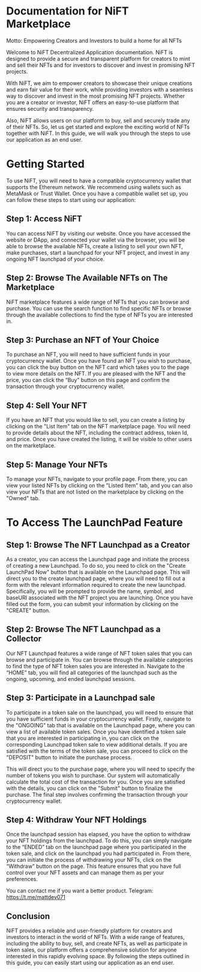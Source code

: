 # **Documentation for NiFT Marketplace**

Motto: Empowering Creators and Investors to build a home for all NFTs

Welcome to NiFT Decentralized Application documentation. NiFT is designed to provide a secure and transparent platform for creators to mint and sell their NFTs and for investors to discover and invest in promising NFT projects.

With NiFT, we aim to empower creators to showcase their unique creations and earn fair value for their work, while providing investors with a seamless way to discover and invest in the most promising NFT projects. Whether you are a creator or investor, NiFT offers an easy-to-use platform that ensures security and transparency.

Also, NiFT allows users on our platform to buy, sell and securely trade any of their NFTs. So, let us get started and explore the exciting world of NFTs together with NiFT. In this guide, we will walk you through the steps to use our application as an end user.

# **Getting Started**

To use NiFT, you will need to have a compatible cryptocurrency wallet that supports the Ethereum network. We recommend using wallets such as MetaMask or Trust Wallet. Once you have a compatible wallet set up, you can follow these steps to start using our application:

## **Step 1: Access NiFT**

You can access NiFT by visiting our website. Once you have accessed the website or DApp, and connected your wallet via the browser, you will be able to browse the available NFTs, create a listing to sell your own NFT, make purchases, start a launchpad for your NFT project, and invest in any ongoing NFT launchpad of your choice.

## **Step 2: Browse The Available NFTs on The Marketplace**

NiFT marketplace features a wide range of NFTs that you can browse and purchase. You can use the search function to find specific NFTs or browse through the available collections to find the type of NFTs you are interested in.

## **Step 3: Purchase an NFT of Your Choice**

To purchase an NFT, you will need to have sufficient funds in your cryptocurrency wallet. Once you have found an NFT you wish to purchase, you can click the buy button on the NFT card which takes you to the page to view more details on the NFT. If you are pleased with the NFT and the price, you can click the “Buy” button on this page and confirm the transaction through your cryptocurrency wallet.

## **Step 4: Sell Your NFT**

If you have an NFT that you would like to sell, you can create a listing by clicking on the "List Item" tab on the NFT marketplace page. You will need to provide details about the NFT, including the contract address, token Id, and price. Once you have created the listing, it will be visible to other users on the marketplace.

## **Step 5: Manage Your NFTs**

To manage your NFTs, navigate to your profile page. From there, you can view your listed NFTs by clicking on the "Listed Item" tab, and you can also view your NFTs that are not listed on the marketplace by clicking on the "Owned" tab.

# **To Access The LaunchPad Feature**

## **Step 1: Browse The NFT Launchpad as a Creator**

As a creator, you can access the Launchpad page and initiate the process of creating a new Launchpad. To do so, you need to click on the "Create LaunchPad Now" button that is available on the Launchpad page. This will direct you to the create launchpad page, where you will need to fill out a form with the relevant information required to create the new launchpad. Specifically, you will be prompted to provide the name, symbol, and baseURI associated with the NFT project you are launching. Once you have filled out the form, you can submit your information by clicking on the "CREATE" button.

## **Step 2: Browse The NFT Launchpad as a Collector**

Our NFT Launchpad features a wide range of NFT token sales that you can browse and participate in. You can browse through the available categories to find the type of NFT token sales you are interested in. Navigate to the “HOME” tab, you will find all categories of the launchpad such as the ongoing, upcoming, and ended launchpad sessions.

## **Step 3: Participate in a Launchpad sale**

To participate in a token sale on the launchpad, you will need to ensure that you have sufficient funds in your cryptocurrency wallet. Firstly, navigate to the "ONGOING" tab that is available on the Launchpad page, where you can view a list of available token sales. Once you have identified a token sale that you are interested in participating in, you can click on the corresponding Launchpad token sale to view additional details. If you are satisfied with the terms of the token sale, you can proceed to click on the "DEPOSIT" button to initiate the purchase process.

This will direct you to the purchase page, where you will need to specify the number of tokens you wish to purchase. Our system will automatically calculate the total cost of the transaction for you. Once you are satisfied with the details, you can click on the "Submit" button to finalize the purchase. The final step involves confirming the transaction through your cryptocurrency wallet.

## **Step 4: Withdraw Your NFT Holdings**

Once the launchpad session has elapsed, you have the option to withdraw your NFT holdings from the launchpad. To do this, you can simply navigate to the “ENDED” tab on the launchpad page where you participated in the token sale, and click on the launchpad you had participated in. From there, you can initiate the process of withdrawing your NFTs, click on the “Withdraw” button on the page. This feature ensures that you have full control over your NFT assets and can manage them as per your preferences.

You can contact me if you want a better product.
Telegram: https://t.me/mattdev071

## **Conclusion**

NiFT provides a reliable and user-friendly platform for creators and investors to interact in the world of NFTs. With a wide range of features, including the ability to buy, sell, and create NFTs, as well as participate in token sales, our platform offers a comprehensive solution for anyone interested in this rapidly evolving space. By following the steps outlined in this guide, you can easily start using our application as an end user.
